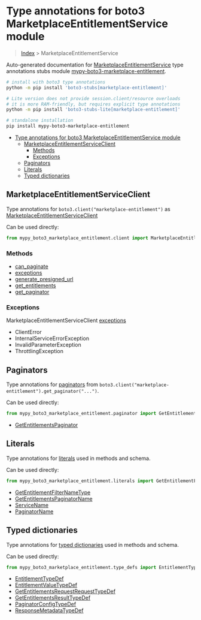 <a id="type-annotations-for-boto3-marketplaceentitlementservice-module"></a>

# Type annotations for boto3 MarketplaceEntitlementService module

> [Index](..) > MarketplaceEntitlementService

Auto-generated documentation for
[MarketplaceEntitlementService](https://boto3.amazonaws.com/v1/documentation/api/latest/reference/services/marketplace-entitlement.html#MarketplaceEntitlementService)
type annotations stubs module
[mypy-boto3-marketplace-entitlement](https://pypi.org/project/mypy-boto3-marketplace-entitlement/).

```bash
# install with boto3 type annotations
python -m pip install 'boto3-stubs[marketplace-entitlement]'

# Lite version does not provide session.client/resource overloads
# it is more RAM-friendly, but requires explicit type annotations
python -m pip install 'boto3-stubs-lite[marketplace-entitlement]'

# standalone installation
pip install mypy-boto3-marketplace-entitlement
```

- [Type annotations for boto3 MarketplaceEntitlementService module](#type-annotations-for-boto3-marketplaceentitlementservice-module)
  - [MarketplaceEntitlementServiceClient](#marketplaceentitlementserviceclient)
    - [Methods](#methods)
    - [Exceptions](#exceptions)
  - [Paginators](#paginators)
  - [Literals](#literals)
  - [Typed dictionaries](#typed-dictionaries)

<a id="marketplaceentitlementserviceclient"></a>

## MarketplaceEntitlementServiceClient

Type annotations for `boto3.client("marketplace-entitlement")` as
[MarketplaceEntitlementServiceClient](./client.md)

Can be used directly:

```python
from mypy_boto3_marketplace_entitlement.client import MarketplaceEntitlementServiceClient
```

<a id="methods"></a>

### Methods

- [can_paginate](./client.md#can_paginate)
- [exceptions](./client.md#exceptions)
- [generate_presigned_url](./client.md#generate_presigned_url)
- [get_entitlements](./client.md#get_entitlements)
- [get_paginator](./client.md#get_paginator)

<a id="exceptions"></a>

### Exceptions

MarketplaceEntitlementServiceClient [exceptions](./client.md#exceptions)

- ClientError
- InternalServiceErrorException
- InvalidParameterException
- ThrottlingException

<a id="paginators"></a>

## Paginators

Type annotations for [paginators](./paginators.md) from
`boto3.client("marketplace-entitlement").get_paginator("...")`.

Can be used directly:

```python
from mypy_boto3_marketplace_entitlement.paginator import GetEntitlementsPaginator, ...
```

- [GetEntitlementsPaginator](./paginators.md#getentitlementspaginator)

<a id="literals"></a>

## Literals

Type annotations for [literals](./literals.md) used in methods and schema.

Can be used directly:

```python
from mypy_boto3_marketplace_entitlement.literals import GetEntitlementFilterNameType, ...
```

- [GetEntitlementFilterNameType](./literals.md#getentitlementfilternametype)
- [GetEntitlementsPaginatorName](./literals.md#getentitlementspaginatorname)
- [ServiceName](./literals.md#servicename)
- [PaginatorName](./literals.md#paginatorname)

<a id="typed-dictionaries"></a>

## Typed dictionaries

Type annotations for [typed dictionaries](./type_defs.md) used in methods and
schema.

Can be used directly:

```python
from mypy_boto3_marketplace_entitlement.type_defs import EntitlementTypeDef, ...
```

- [EntitlementTypeDef](./type_defs.md#entitlementtypedef)
- [EntitlementValueTypeDef](./type_defs.md#entitlementvaluetypedef)
- [GetEntitlementsRequestRequestTypeDef](./type_defs.md#getentitlementsrequestrequesttypedef)
- [GetEntitlementsResultTypeDef](./type_defs.md#getentitlementsresulttypedef)
- [PaginatorConfigTypeDef](./type_defs.md#paginatorconfigtypedef)
- [ResponseMetadataTypeDef](./type_defs.md#responsemetadatatypedef)
